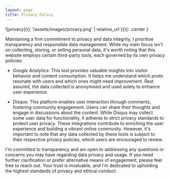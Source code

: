 ```yaml
---
layout: page
title: Privacy Policy
---
```


![privacy]({{ '/assets/images/privacy.png' | relative_url }}){: .center }

Maintaining a firm commitment to privacy and data integrity, I prioritise transparency and responsible data management. While my main focus isn't on collecting, storing, or selling personal data, it's worth noting that this website employs certain third-party tools, each governed by its own privacy policies:

- *Google Analytics*: This tool provides valuable insights into visitor behavior and content consumption. It helps me understand which posts resonate with users and which ones might need improvement. Rest assured, the data collected is anonymised and used solely to enhance user experience.

- *Disqus*: This platform enables user interaction through comments, fostering community engagement. Users can share their thoughts and engage in discussions about the content. While Disqus may collect some user data for functionality, it adheres to strict privacy standards to protect user privacy.
These integrations contribute to enriching the user experience and building a vibrant online community. However, it's important to note that any data collected by these tools is subject to their respective privacy policies, which users are encouraged to review.

I'm committed to transparency and am open to addressing any questions or concerns you may have regarding data privacy and usage. If you need further clarification or prefer alternative means of engagement, please feel free to reach out. Your trust is invaluable, and I'm dedicated to upholding the highest standards of privacy and ethical conduct.